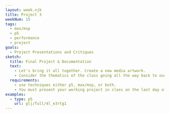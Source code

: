 ```yaml
---
layout: week.njk
title: Project 3
weekNum: 15
tags:
  - max/msp
  - p5
  - performance
  - project
goals:
  - Project Presentations and Critiques
sketch:
  title: Final Project & Documentation
  text:
    - Let's bring it all together. Create a new media artwork.
    - Consider the thematics of the class going all the way back to our first lectures on art, our readings, and our in-class discussions. How does your project relate to these?
  requirements:
    - use techniques either p5, max/msp, or both.
    - You must present your working project in class on the last day of class during week 15 (no exam period)
examples:
  - type: p5
    url: glj/full/4l_e3rtg1
---
```

